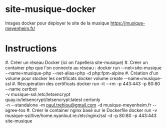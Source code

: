 # site-musique-docker
Images docker pour déployer le site de la musique https://musique-meyenheim.fr/

# Instructions

#. Créer un réseau Docker (ici on l'apellera site-musique)
#. Créer un container php que l'on connecte au réseau :
    docker run --net=site-musique --name=musique-php --net-alias=php -d php:fpm-alpine
#. Création d'un volume pour stocker les certificats
    docker volume create --name=musique-ssl
#. Récupération des certificats
    docker run -it --rm -p 443:443 -p 80:80 --name certbot \
        -v musique-ssl:/etc/letsencrypt \
        quay.io/letsencrypt/letsencrypt:latest certonly \
        -n --standalone -m paul.trehiou@gmail.com -d musique-meyenheim.fr --agree-tos
#. Créer le container nginx basé sur le Dockerfile
    docker run -v musique-ssl/live/home.nyanlout.re:/etc/nginx/ssl -d  -p 80:80 -p 443:443 site-musique
